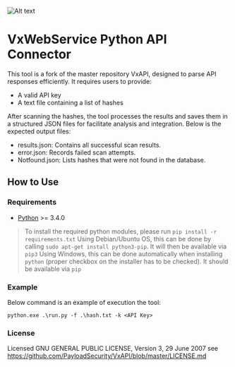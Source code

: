 ![Alt text](/img/icon.png?raw=true "Falcon Sandbox API Icon")

# VxWebService Python API Connector
This tool is a fork of the master repository VxAPI, designed to parse API responses efficiently. It requires users to provide:
- A valid API key
- A text file containing a list of hashes

After scanning the hashes, the tool processes the results and saves them in a structured JSON files for facilitate analysis and integration.
Below is the expected output files:
- results.json: Contains all successful scan results.
- error.json: Records failed scan attempts.
- Notfound.json: Lists hashes that were not found in the database.

## How to Use
### Requirements

- [Python](http://www.python.org) >= 3.4.0

> To install the required python modules, please run `pip install -r requirements.txt`
> Using Debian/Ubuntu OS, this can be done by calling `sudo apt-get install python3-pip`. It will then be available via `pip3`
> Using Windows, this can be done automatically when installing `python` (proper checkbox on the installer has to be checked). It should be available via `pip` 

### Example
Below command is an example of execution the tool:
```
python.exe .\run.py -f .\hash.txt -k <API Key>
```
### License

Licensed  GNU GENERAL PUBLIC LICENSE, Version 3, 29 June 2007
see https://github.com/PayloadSecurity/VxAPI/blob/master/LICENSE.md
